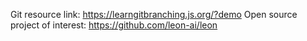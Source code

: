 Git resource link: https://learngitbranching.js.org/?demo
Open source project of interest: https://github.com/leon-ai/leon
